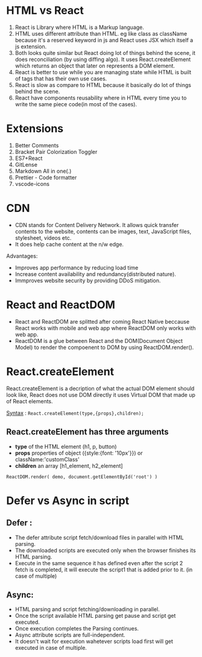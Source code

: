 # HTML vs React
 1. React is Library where HTML is a Markup language.
 2. HTML uses different attribute than HTML. eg like class as className because it's a reserved keyword in js and React uses JSX which itself a js extension.
 3. Both looks quite similar but React doing lot of things behind the scene, it does reconciliation (by using diffing algo). It uses React.createElement which returns an object that later on represents a DOM element.
 4. React is better to use while you are managing state while HTML is built of tags that has their own use cases.
 5. React is slow as compare to HTML because it basically do lot of things behind the scene.
 6. React have components reusability where in HTML every time you to write the same piece code(in most of the cases).

# Extensions
1. Better Comments
2. Bracket Pair Colorization Toggler
3. ES7+React
4. GitLense
5. Markdown All in one(.)
6. Prettier - Code formatter
7. vscode-icons

# CDN
- CDN stands for Content Delivery Network. It allows quick transfer contents to the website, contents can be images, text, JavaScript files, stylesheet, videos etc.
- It does help cache content at the n/w edge.

Advantages:
- Improves app performance by reducing load time
- Increase content availability and redundancy(distributed nature).
- Immproves website security by providing DDoS mitigation. 

# React and ReactDOM
- React and ReactDOM are splitted after coming React Native beccause React works with mobile and web app where ReactDOM only works with web app.
- ReactDOM is a glue between React and the DOM(Document Object Model) to render the compoenent to DOM by using ReactDOM.render().

# React.createElement
React.createElement is a decription of what the actual DOM element should look like, React does not use DOM directly it uses Virtual DOM that made up of React elements.

<u>Syntax</u> : `React.createElement(type,{props},children);`

## React.createElement has three arguments
   - **type** of the HTML element (h1, p, button)
   - **props** properties of object ({style:{font: '10px'}}) or className:'customClass'
   - **children** an array [h1_element, h2_element]

`ReactDOM.render(
    demo,
    document.getElementById('root')
)`

#  Defer vs Async in script
## Defer :
- The defer attribute script fetch/download files in parallel with HTML parsing.
- The downloaded scripts are executed only when the browser finishes its HTML parsing.
- Execute in the same sequence it has defined even after the script 2 fetch is completed, it will execute the script1 that is added prior to it. (in case of multiple)
## Async:
- HTML parsing and script fetching/downloading in parallel.
- Once the script available HTML parsing get pause and script get executed.
- Once execution completes the Parsing continues.
- Async attribute scripts are full-independent.
- It doesn't wait for execution wahetever scripts load first will get executed in case of multiple.